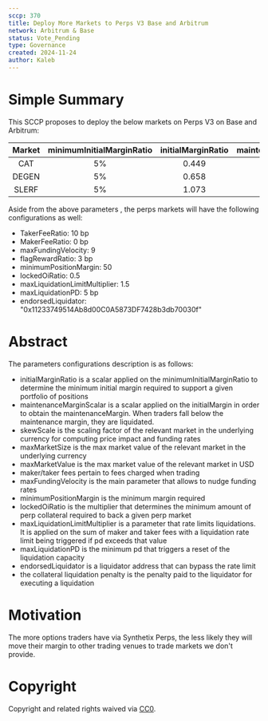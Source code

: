 ```yaml
---
sccp: 370
title: Deploy More Markets to Perps V3 Base and Arbitrum
network: Arbitrum & Base
status: Vote_Pending
type: Governance
created: 2024-11-24
author: Kaleb
---
```


# Simple Summary

This SCCP proposes to deploy the below markets on Perps V3 on Base and Arbitrum:

| **Market** | **minimumInitialMarginRatio** | **initialMarginRatio** | **maintenanceMarginScalar** | **skewScale** | **maxMarketSize** | **maxMarketValue** |
|:----------:|:-----------------------------:|:----------------------:|:---------------------------:|:-------------:|:-----------------:|:------------------:|
|     CAT    |               5%              |          0.449         |            0.335            |  100 billion  |    50 trillion    |         2m         |
|    DEGEN   |               5%              |          0.658         |            0.317            |  100 million  |    600 million    |         1m         |
|    SLERF   |               5%              |          1.073         |            0.317            |    5 million  |     15 million    |        500k        |

Aside from the above parameters , the perps markets will have the following configurations as well:
- TakerFeeRatio: 10 bp 
- MakerFeeRatio: 0 bp
- maxFundingVelocity: 9
- flagRewardRatio: 3 bp
- minimumPositionMargin: 50
- lockedOiRatio: 0.5 
- maxLiquidationLimitMultiplier: 1.5
- maxLiquidationPD: 5 bp
- endorsedLiquidator: "0x11233749514Ab8d00C0A5873DF7428b3db70030f"


# Abstract

The parameters configurations description is as follows:
- initialMarginRatio is a scalar applied on the minimumInitialMarginRatio to determine the minimum initial margin required to support a given portfolio of positions
- maintenanceMarginScalar is a scalar applied on the initialMargin in order to obtain the maintenanceMargin. When traders fall below the maintenance margin, they are liquidated.
- skewScale is the scaling factor of the relevant market in the underlying currency for computing price impact and funding rates
- maxMarketSize is the max market value of the relevant market in the underlying currency
- maxMarketValue is the max market value of the relevant market in USD
- maker/taker fees pertain to fees charged when trading
- maxFundingVelocity is the main parameter that allows to nudge funding rates
- minimumPositionMargin is the minimum margin required
- lockedOiRatio is the multiplier that determines the minimum amount of perp collateral required to back a given perp market
- maxLiquidationLimitMultiplier is a parameter that rate limits liquidations. It is applied on the sum of maker and taker fees with a liquidation rate limit being triggered if pd exceeds that value
- maxLiquidationPD is the minimum pd that triggers a reset of the liquidation capacity
- endorsedLiquidator is a liquidator address that can bypass the rate limit
- the collateral liquidation penalty is the penalty paid to the liquidator for executing a liquidation


# Motivation

The more options traders have via Synthetix Perps, the less likely they will move their margin to other trading venues to trade markets we don't provide. 

# Copyright
Copyright and related rights waived via [CC0](https://creativecommons.org/publicdomain/zero/1.0/).
